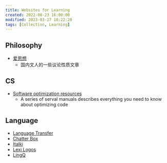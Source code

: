 ```yaml
---
title: Websites for Learning
created: 2022-08-23 16:00:00
modified: 2023-03-27 10:22:20
tags: [Collection, Learning]
---
```


## Philosophy

- [爱思想](https://www.aisixiang.com/)
  - 国内文人的一些议论性质文章

## CS

- [Software optimization resources](https://www.agner.org/optimize/)
  - A series of serval manuals describes everything you need to know about optimizing code

## Language

- [Language Transfer](https://www.languagetransfer.org/)
- [Chatter Box](https://www.chatterbox.io/)
- [Italki](https://www.italki.com/)
- [Lexi Logos](https://www.lexilogos.com/english/index.htm)
- [LingQ](https://www.lingq.com/en/)
